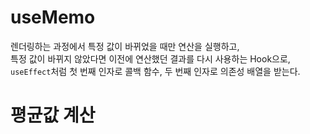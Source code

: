 # useMemo
렌더링하는 과정에서 특정 값이 바뀌었을 때만 연산을 실행하고,  
특정 값이 바뀌지 않았다면 이전에 연산했던 결과를 다시 사용하는 Hook으로,  
``useEffect``처럼 첫 번째 인자로 콜백 함수, 두 번째 인자로 의존성 배열을 받는다.

# 평균값 계산
```javascript

```
